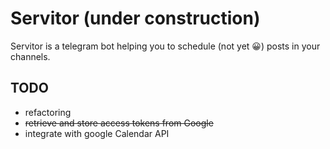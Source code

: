 # Servitor (under construction)

Servitor is a telegram bot helping you to schedule (not yet :grinning:) posts in your channels.

## TODO

* refactoring
* ~~retrieve and store access tokens from Google~~
* integrate with google Calendar API
